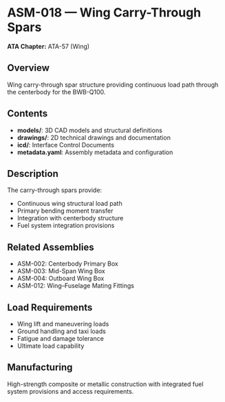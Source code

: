# ASM-018 — Wing Carry-Through Spars

**ATA Chapter:** ATA-57 (Wing)

## Overview

Wing carry-through spar structure providing continuous load path through the centerbody for the BWB-Q100.

## Contents

- **models/**: 3D CAD models and structural definitions
- **drawings/**: 2D technical drawings and documentation  
- **icd/**: Interface Control Documents
- **metadata.yaml**: Assembly metadata and configuration

## Description

The carry-through spars provide:

- Continuous wing structural load path
- Primary bending moment transfer
- Integration with centerbody structure
- Fuel system integration provisions

## Related Assemblies

- ASM-002: Centerbody Primary Box
- ASM-003: Mid-Span Wing Box
- ASM-004: Outboard Wing Box
- ASM-012: Wing–Fuselage Mating Fittings

## Load Requirements

- Wing lift and maneuvering loads
- Ground handling and taxi loads
- Fatigue and damage tolerance
- Ultimate load capability

## Manufacturing

High-strength composite or metallic construction with integrated fuel system provisions and access requirements.